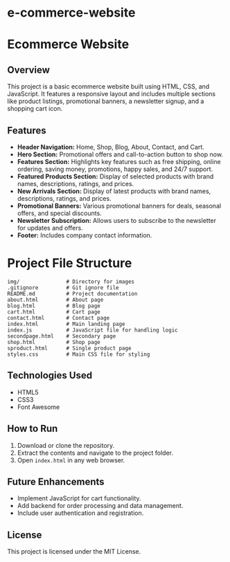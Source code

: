 # e-commerce-website
# Ecommerce Website

## Overview

This project is a basic ecommerce website built using HTML, CSS, and JavaScript. It features a responsive layout and includes multiple sections like product listings, promotional banners, a newsletter signup, and a shopping cart icon.

## Features

* **Header Navigation:** Home, Shop, Blog, About, Contact, and Cart.
* **Hero Section:** Promotional offers and call-to-action button to shop now.
* **Features Section:** Highlights key features such as free shipping, online ordering, saving money, promotions, happy sales, and 24/7 support.
* **Featured Products Section:** Display of selected products with brand names, descriptions, ratings, and prices.
* **New Arrivals Section:** Display of latest products with brand names, descriptions, ratings, and prices.
* **Promotional Banners:** Various promotional banners for deals, seasonal offers, and special discounts.
* **Newsletter Subscription:** Allows users to subscribe to the newsletter for updates and offers.
* **Footer:** Includes company contact information.

# Project File Structure

```
img/               # Directory for images
.gitignore         # Git ignore file
README.md          # Project documentation
about.html         # About page
blog.html          # Blog page
cart.html          # Cart page
contact.html       # Contact page
index.html         # Main landing page
index.js           # JavaScript file for handling logic
secondpage.html    # Secondary page
shop.html          # Shop page
sproduct.html      # Single product page
styles.css         # Main CSS file for styling
```



## Technologies Used

* HTML5
* CSS3
* Font Awesome

## How to Run

1. Download or clone the repository.
2. Extract the contents and navigate to the project folder.
3. Open `index.html` in any web browser.

## Future Enhancements

* Implement JavaScript for cart functionality.
* Add backend for order processing and data management.
* Include user authentication and registration.

## License

This project is licensed under the MIT License.

